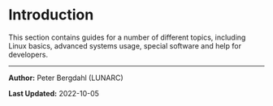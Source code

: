 # Introduction

This section contains guides for a number of different topics, including Linux basics, advanced systems usage, special software and help for developers.

---

**Author:**
Peter Bergdahl (LUNARC)

**Last Updated:**
2022-10-05